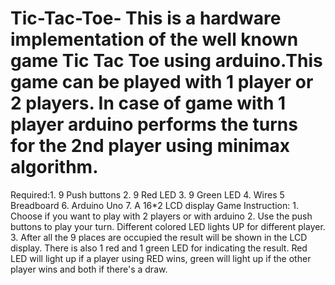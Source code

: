 # Tic-Tac-Toe- This is a hardware implementation of the well known game Tic Tac Toe using arduino.This game can be played with 1 player or 2 players. In case of game with 1 player arduino performs the turns for the 2nd player using minimax algorithm.
Required:1. 9 Push buttons
         2. 9 Red LED
         3. 9 Green LED
         4. Wires
         5  Breadboard
         6. Arduino Uno
         7. A 16*2 LCD display
Game Instruction:
         1. Choose if you want to play with 2 players or with arduino
         2. Use the push buttons to play your turn. Different colored LED lights UP for different player.
         3. After all the 9 places are occupied the result will be shown in the LCD display. There is also 1 red and 1 green LED for indicating the result. Red LED will light up if a player using RED wins, green will light up if the other player wins and both if there's a draw.
      
